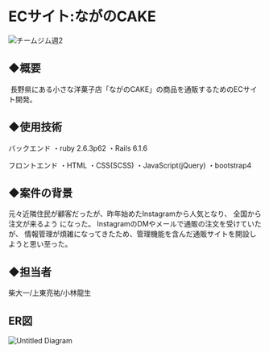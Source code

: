 # ECサイト:ながのCAKE

![チームジム週2](https://user-images.githubusercontent.com/104051986/175799024-7dbb4b1c-c189-4512-940d-4c03be18b164.jpg)
## ◆概要
   長野県にある小さな洋菓子店「ながのCAKE」の商品を通販するためのECサイト開発。

## ◆使用技術

バックエンド
・ruby 2.6.3p62
・Rails 6.1.6

フロントエンド
・HTML
・CSS(SCSS)
・JavaScript(jQuery)
・bootstrap4


## ◆案件の背景
元々近隣住民が顧客だったが、昨年始めたInstagramから人気となり、
全国から注文が来るよう になった。 InstagramのDMやメールで通販の注文を受けていたが、
情報管理が煩雑になってきたため、管理機能を含んだ通販サイトを開設しようと思い至った。

## ◆担当者
柴大一/上東亮祐/小林龍生

## ER図
![Untitled Diagram](https://user-images.githubusercontent.com/104051986/175799299-50cfa8bd-a42d-450e-a793-a40b0736507e.jpg)



